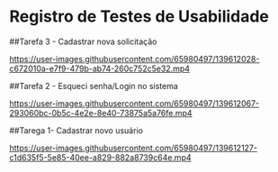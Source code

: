 # Registro de Testes de Usabilidade

##Tarefa 3 - Cadastrar nova solicitação

https://user-images.githubusercontent.com/65980497/139612028-c672010a-e7f9-479b-ab74-260c752c5e32.mp4


##Tarefa 2 - Esqueci senha/Login no sistema

https://user-images.githubusercontent.com/65980497/139612067-293060bc-0b5c-4e2e-8e40-73875a5a76fe.mp4


##Tarega 1- Cadastrar novo usuário

https://user-images.githubusercontent.com/65980497/139612127-c1d635f5-5e85-40ee-a829-882a8739c64e.mp4

